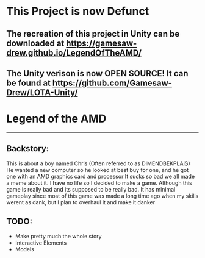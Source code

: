 # This Project is now Defunct
## The recreation of this project in Unity can be downloaded at https://gamesaw-drew.github.io/LegendOfTheAMD/
## The Unity verison is now OPEN SOURCE! It can be found at https://github.com/Gamesaw-Drew/LOTA-Unity/

# Legend of the AMD
----
## Backstory:
This is about a boy named Chris (Often referred to as DIMENDBEKPLAIS)
He wanted a new computer so he looked at best buy for one, and he got one with an AMD graphics card and processor
It sucks so bad we all made a meme about it. I have no life so I decided to make a game. Although this game is
really bad and its supposed to be really bad. It has minimal gameplay since most of this game was made a long
time ago when my skills werent as dank, but I plan to overhaul it and make it danker

## TODO:
- Make pretty much the whole story
- Interactive Elements
- Models
